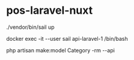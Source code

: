 # pos-laravel-nuxt

./vendor/bin/sail up

docker exec -it --user sail  api-laravel-1 /bin/bash

php artisan make:model Category -rm --api
